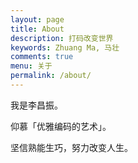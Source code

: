 ```yaml
---
layout: page
title: About
description: 打码改变世界
keywords: Zhuang Ma, 马壮
comments: true
menu: 关于
permalink: /about/
---
```


我是李昌振。

仰慕「优雅编码的艺术」。

坚信熟能生巧，努力改变人生。

